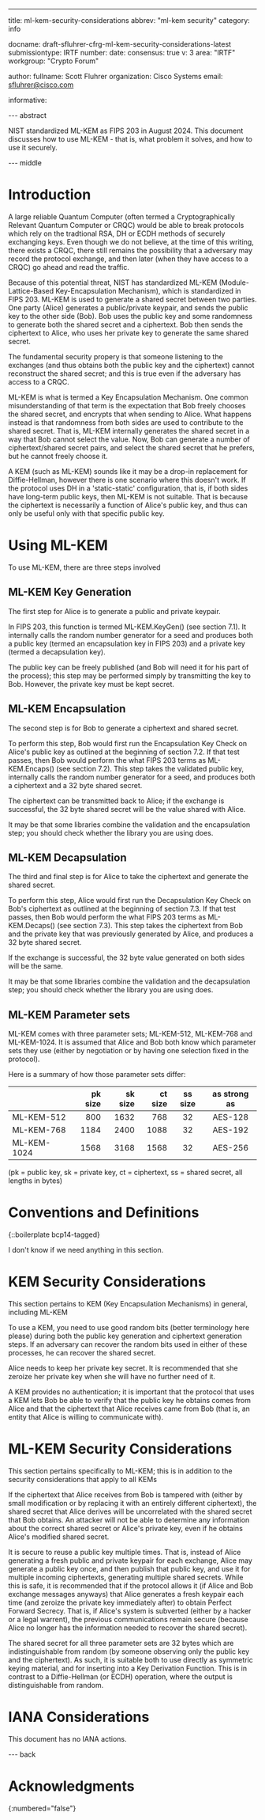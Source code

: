 ---
title: ml-kem-security-considerations
abbrev: "ml-kem security"
category: info

docname: draft-sfluhrer-cfrg-ml-kem-security-considerations-latest
submissiontype: IRTF
number:
date:
consensus: true
v: 3
area: "IRTF"
workgroup: "Crypto Forum"

author:
    fullname: Scott Fluhrer
    organization: Cisco Systems
    email: sfluhrer@cisco.com

informative:


--- abstract

NIST standardized ML-KEM as FIPS 203 in August 2024.  This document discusses how to use ML-KEM - that is, what problem it solves, and how to use it securely.

--- middle

# Introduction

A large reliable Quantum Computer (often termed a Cryptographically Relevant Quantum Computer or CRQC) would be able to break protocols which rely on the tradtional RSA, DH or ECDH methods of securely exchanging keys.  Even though we do not believe, at the time of this writing, there exists a CRQC, there still remains the possibility that a adversary may record the protocol exchange, and then later (when they have access to a CRQC) go ahead and read the traffic.

Because of this potential threat, NIST has standardized ML-KEM (Module-Lattice-Based Key-Encapsulation Mechanism), which is standardized in FIPS 203.  ML-KEM is used to generate a shared secret between two parties. One party (Alice) generates a public/private keypair, and sends the public key to the other side (Bob).  Bob uses the public key and some randomness to generate both the shared secret and a ciphertext.  Bob then sends the ciphertext to Alice, who uses her private key to generate the same shared secret.

The fundamental security propery is that someone listening to the exchanges (and thus obtains both the public key and the ciphertext) cannot reconstruct the shared secret; and this is true even if the adversary has access to a CRQC.

ML-KEM is what is termed a Key Encapsulation Mechanism.  One common misunderstanding of that term is the expectation that Bob freely chooses the shared secret, and encrypts that when sending to Alice.  What happens instead is that randomness from both sides are used to contribute to the shared secret.  That is, ML-KEM internally generates the shared secret in a way that Bob cannot select the value.  Now, Bob can generate a number of ciphertext/shared secret pairs, and select the shared secret that he prefers, but he cannot freely choose it.

A KEM (such as ML-KEM) sounds like it may be a drop-in replacement for Diffie-Hellman, however there is one scenario where this doesn't work.  If the protocol uses DH in a 'static-static' configuration, that is, if both sides have long-term public keys, then ML-KEM is not suitable.  That is because the ciphertext is necessarily a function of Alice's public key, and thus can only be useful only with that specific public key.

# Using ML-KEM

To use ML-KEM, there are three steps involved

## ML-KEM Key Generation

The first step for Alice is to generate a public and private keypair.

In FIPS 203, this function is termed ML-KEM.KeyGen() (see section 7.1).  It internally calls the random number generator for a seed and produces both a public key (termed an encapsulation key in FIPS 203) and a private key (termed a decapsulation key).

The public key can be freely published (and Bob will need it for his part of the process); this step may be performed simply by transmitting the key to Bob.  However, the private key must be kept secret.

## ML-KEM Encapsulation

The second step is for Bob to generate a ciphertext and shared secret.

To perform this step, Bob would first run the Encapsulation Key Check on Alice's public key as outlined at the beginning of section 7.2.
If that test passes, then Bob would perform the what FIPS 203 terms as ML-KEM.Encaps() (see section 7.2).  This step takes the validated public key, internally calls the random number generator for a seed, and produces both a ciphertext and a 32 byte shared secret.

The ciphertext can be transmitted back to Alice; if the exchange is successful, the 32 byte shared secret will be the value shared with Alice.

It may be that some libraries combine the validation and the encapsulation step; you should check whether the library you are using does.

## ML-KEM Decapsulation

The third and final step is for Alice to take the ciphertext and generate the shared secret.

To perform this step, Alice would first run the Decapsulation Key Check on Bob's ciphertext as outlined at the beginning of section 7.3.
If that test passes, then Bob would perform the what FIPS 203 terms as ML-KEM.Decaps() (see section 7.3).  This step takes the ciphertext from Bob and the private key that was previously generated by Alice, and produces a 32 byte shared secret.

If the exchange is successful, the 32 byte value generated on both sides will be the same.

It may be that some libraries combine the validation and the decapsulation step; you should check whether the library you are using does.

## ML-KEM Parameter sets

ML-KEM comes with three parameter sets; ML-KEM-512, ML-KEM-768 and ML-KEM-1024.  It is assumed that Alice and Bob both know which parameter sets they use (either by negotiation or by having one selection fixed in the protocol).

Here is a summary of how those parameter sets differ:

|             | pk size  | sk size | ct size  | ss size  | as strong as |
| :---------- | -------: | ------: | -------: | :------: | :----------: |
| ML-KEM-512  |      800 |    1632 |      768 |       32 |      AES-128 |
| ML-KEM-768  |     1184 |    2400 |     1088 |       32 |      AES-192 |
| ML-KEM-1024 |     1568 |    3168 |     1568 |       32 |      AES-256 |

(pk = public key, sk = private key, ct = ciphertext, ss = shared secret, all lengths in bytes)

# Conventions and Definitions

{::boilerplate bcp14-tagged}

I don't know if we need anything in this section.

# KEM Security Considerations

This section pertains to KEM (Key Encapsulation Mechanisms) in general, including ML-KEM

To use a KEM, you need to use good random bits (better terminology here please) during both the public key generation and ciphertext generation steps.  If an adversary can recover the random bits used in either of these processes, he can recover the shared secret.

Alice needs to keep her private key secret.  It is recommended that she zeroize her private key when she will have no further need of it.

A KEM provides no authentication; it is important that the protocol that uses a KEM lets Bob be able to verify that the public key he obtains comes from Alice and that the ciphertext that Alice receives came from Bob (that is, an entity that Alice is willing to communicate with).

# ML-KEM Security Considerations

This section pertains specifically to ML-KEM; this is in addition to the security considerations that apply to all KEMs

If the ciphertext that Alice receives from Bob is tampered with (either by small modification or by replacing it with an entirely different ciphertext), the shared secret that Alice derives will be uncorrelated with the shared secret that Bob obtains.  An attacker will not be able to determine any information about the correct shared secret or Alice's private key, even if he obtains Alice's modified shared secret.

It is secure to reuse a public key multiple times.  That is, instead of Alice generating a fresh public and private keypair for each exchange, Alice may generate a public key once, and then publish that public key, and use it for multiple incoming ciphertexts, generating multiple shared secrets.  While this is safe, it is recommended that if the protocol allows it (if Alice and Bob exchange messages anyways) that Alice generates a fresh keypair each time (and zeroize the private key immediately after) to obtain Perfect Forward Secrecy.  That is, if Alice's system is subverted (either by a hacker or a legal warrent), the previous communications remain secure (because Alice no longer has the information needed to recover the shared secret).

The shared secret for all three parameter sets are 32 bytes which are indistinguishable from random (by someone observing only the public key and the ciphertext).  As such, it is suitable both to use directly as symmetric keying material, and for inserting into a Key Derivation Function.  This is in contrast to a Diffie-Hellman (or ECDH) operation, where the output is distinguishable from random.

# IANA Considerations

This document has no IANA actions.

--- back

# Acknowledgments
{:numbered="false"}
